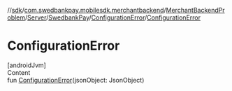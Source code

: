 //[sdk](../../../../../../index.md)/[com.swedbankpay.mobilesdk.merchantbackend](../../../../index.md)/[MerchantBackendProblem](../../../index.md)/[Server](../../index.md)/[SwedbankPay](../index.md)/[ConfigurationError](index.md)/[ConfigurationError](-configuration-error.md)



# ConfigurationError  
[androidJvm]  
Content  
fun [ConfigurationError](-configuration-error.md)(jsonObject: JsonObject)  



